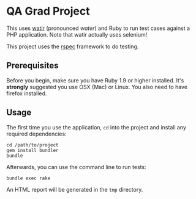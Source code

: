 QA Grad Project
===============

This uses [watir](http://watir.com/) (pronounced *water*) and Ruby to run test cases against a PHP application. Note that watir actually uses selenium!

This project uses the [rspec](http://rspec.info/) framework to do testing.

## Prerequisites
Before you begin, make sure you have Ruby 1.9 or higher installed. It's **strongly** suggested you use OSX (Mac) or Linux. You also need to have firefox installed.

## Usage
The first time you use the application, `cd` into the project and install any required dependencies:

	cd /path/to/project
	gem install bundler
	bundle
	
Afterwards, you can use the command line to run tests:

	bundle exec rake
	
An HTML report will be generated in the `tmp` directory.


